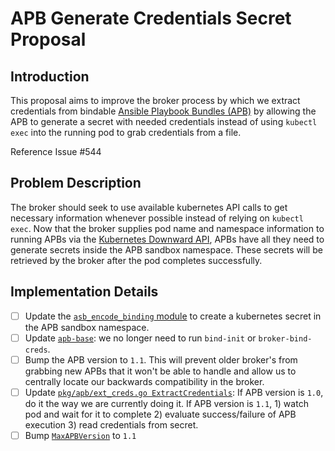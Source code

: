 # APB Generate Credentials Secret Proposal

## Introduction

This proposal aims to improve the broker process by which we extract
credentials from bindable [Ansible Playbook
Bundles (APB)](https://github.com/ansibleplaybookbundle/ansible-playbook-bundle)
by allowing the APB to generate a secret with needed credentials instead of
using `kubectl exec` into the running pod to grab credentials from a file.

Reference Issue #544

## Problem Description

The broker should seek to use available kubernetes API calls to get necessary
information whenever possible instead of relying on `kubectl exec`. Now that
the broker supplies pod name and namespace information to running APBs via the
[Kubernetes Downward
API](https://kubernetes.io/docs/tasks/inject-data-application/downward-api-volume-expose-pod-information/),
APBs have all they need to generate secrets inside the APB sandbox namespace.
These secrets will be retrieved by the broker after the pod completes
successfully.

## Implementation Details

- [ ] Update the [`asb_encode_binding`
module](https://github.com/ansibleplaybookbundle/ansible-asb-modules/blob/master/library/asb_encode_binding.py)
to create a kubernetes secret in the APB sandbox namespace.
- [ ] Update
  [`apb-base`](https://github.com/ansibleplaybookbundle/apb-base/tree/master/files/usr/bin):
  we no longer need to run `bind-init` or `broker-bind-creds`.
- [ ] Bump the APB version to `1.1`. This will prevent older broker's from grabbing
  new APBs that it won't be able to handle and allow us to centrally locate our
  backwards compatibility in the broker.
- [ ] Update
  [`pkg/apb/ext_creds.go
  ExtractCredentials`](https://github.com/openshift/ansible-service-broker/blob/8dda3277/pkg/apb/ext_creds.go#L33):
  If APB version is `1.0`, do it the way we are currently doing it.
  If APB version is `1.1`, 1) watch pod and wait for it to complete 2) evaluate
  success/failure of APB execution 3) read credentials from secret.
- [ ] Bump [`MaxAPBVersion`](https://github.com/openshift/ansible-service-broker/blob/8dda3277/pkg/version/apbversion.go#L27)
  to `1.1`

